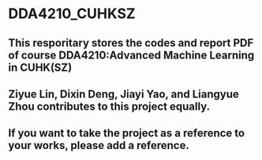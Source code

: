 # DDA4210_CUHKSZ
## This resporitary stores the codes and report PDF of course DDA4210:Advanced Machine Learning in CUHK(SZ)
## Ziyue Lin, Dixin Deng, Jiayi Yao, and Liangyue Zhou contributes to this project equally.
## If you want to take the project as a reference to your works, please add a reference.
